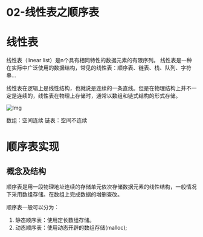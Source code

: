 # 02-线性表之顺序表

# 线性表
线性表（linear list）是n个具有相同特性的数据元素的有限序列。 线性表是一种在实际中广泛使用的数据结构，常见的线性表：顺序表、链表、栈、队列、字符串...

线性表在逻辑上是线性结构，也就说是连续的一条直线。但是在物理结构上并不一定是连续的，线性表在物理上存储时，通常以数组和链式结构的形式存储。

![Img](/00-嵌入式软件工程师/02-数据结构%28C语言实现%29/02-数据结构网课/FILES/02-线性表之顺序表.md/img-20230329161032.png)

数组：空间连续
链表：空间不连续

# 顺序表实现

## 概念及结构


顺序表是用一段物理地址连续的存储单元依次存储数据元素的线性结构，一般情况下采用数组存储。在数组上完成数据的增删查改。

顺序表一般可以分为：

1. 静态顺序表：使用定长数组存储。
2. 动态顺序表：使用动态开辟的数组存储(malloc);












































